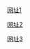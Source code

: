 [网址1](https://www.jianshu.com/p/335db5716248)

[网址2](https://www.jianshu.com/p/7771794c88a1)

[网址3](https://www.jianshu.com/p/f3147a804368)
